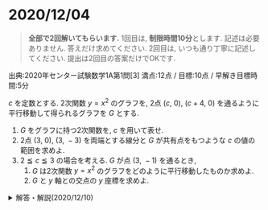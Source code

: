 # 2020/12/04

> **全部で2回解いてもらいます.**
> 1回目は, **制限時間10分**とします. 記述は必要ありません. 答えだけ求めてください.
> 2回目は, いつも通り丁寧に記述してください.
> 提出は2回目の答案だけでOKです.

出典:2020年センター試験数学1A第1問[3]
満点:12点 / 目標:10点 / 早解き目標時間:5分

$c$ を定数とする. 2次関数 $y=x^2$ のグラフを, 2点 $(c,\ 0)$, $(c+4,\ 0)$ を通るように平行移動して得られるグラフを $G$ とする.

1. $G$ をグラフに持つ2次関数を, $c$ を用いて表せ.
2. 2点 $(3,\ 0)$, $(3,\ -3)$ を両端とする線分と $G$ が共有点をもつような $c$ の値の範囲を求めよ.
3. $2 \leqq c \leqq 3$ の場合を考える. $G$ が点 $(3,\ -1)$ を通るとき, 
    1. $G$ は2次関数 $y=x^2$ のグラフをどのように平行移動したものか求めよ.
    2. $G$ と $y$ 軸との交点の $y$ 座標を求めよ.

<details><summary>解答・解説(2020/12/10)</summary>
<div>

昨年度(2020年1月)のセンター試験で出題された問題です. これで12点です.
この程度の問題を5分以内に処理できるなら, 7割取れるかなって感じです.
数テロでは記述を求めているので, 時間はかかってしまいますが, 記述模試であれば10分以内に片付けてしまいたいところです.

- $x$ 軸上の2点を通ることに気がついて, 分解形で表せるかがポイントです. (2次関数の決定)
- 当然ながら平方完成でミスってはいけません
- 縦の線分と共有点をもつことを, $-3 \leqq f(x) \leqq 0$ と読み替えられるか
- 連立不等式を解ききれるか(ここは必ずできる必要がある)
- 「$y$ 軸との交点」を「$x=0$」と読み替えられれば完答です

ちなみに元の問題は[ここ](https://www.densu.jp/center/20center1apass.pdf)で見られます

![mathterro_20201204.jpg](https://qiita-image-store.s3.ap-northeast-1.amazonaws.com/0/559517/60419b20-146d-9d62-354e-5b57c12eed7e.jpeg)

</div></details>